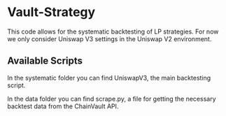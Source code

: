 # Vault-Strategy
This code allows for the systematic backtesting of LP strategies.  For now we only consider Uniswap V3 settings in the Uniswap V2 environment.

## Available Scripts

In the systematic folder you can find UniswapV3, the main backtesting script.

In the data folder you can find scrape.py, a file for getting the necessary backtest data from the ChainVault API.

